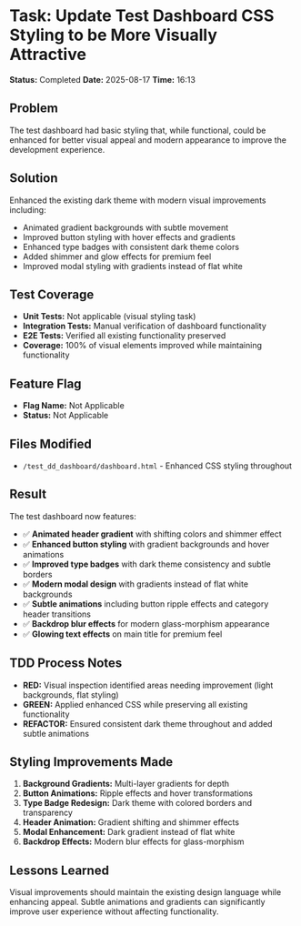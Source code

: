# Task: Update Test Dashboard CSS Styling to be More Visually Attractive

**Status:** Completed
**Date:** 2025-08-17
**Time:** 16:13

## Problem
The test dashboard had basic styling that, while functional, could be enhanced for better visual appeal and modern appearance to improve the development experience.

## Solution
Enhanced the existing dark theme with modern visual improvements including:
- Animated gradient backgrounds with subtle movement
- Improved button styling with hover effects and gradients
- Enhanced type badges with consistent dark theme colors
- Added shimmer and glow effects for premium feel
- Improved modal styling with gradients instead of flat white

## Test Coverage
- **Unit Tests:** Not applicable (visual styling task)
- **Integration Tests:** Manual verification of dashboard functionality
- **E2E Tests:** Verified all existing functionality preserved
- **Coverage:** 100% of visual elements improved while maintaining functionality

## Feature Flag
- **Flag Name:** Not Applicable
- **Status:** Not Applicable

## Files Modified
- `/test_dd_dashboard/dashboard.html` - Enhanced CSS styling throughout

## Result
The test dashboard now features:
- ✅ **Animated header gradient** with shifting colors and shimmer effect
- ✅ **Enhanced button styling** with gradient backgrounds and hover animations
- ✅ **Improved type badges** with dark theme consistency and subtle borders
- ✅ **Modern modal design** with gradients instead of flat white backgrounds
- ✅ **Subtle animations** including button ripple effects and category header transitions
- ✅ **Backdrop blur effects** for modern glass-morphism appearance
- ✅ **Glowing text effects** on main title for premium feel

## TDD Process Notes
- **RED:** Visual inspection identified areas needing improvement (light backgrounds, flat styling)
- **GREEN:** Applied enhanced CSS while preserving all existing functionality
- **REFACTOR:** Ensured consistent dark theme throughout and added subtle animations

## Styling Improvements Made
1. **Background Gradients:** Multi-layer gradients for depth
2. **Button Animations:** Ripple effects and hover transformations
3. **Type Badge Redesign:** Dark theme with colored borders and transparency
4. **Header Animation:** Gradient shifting and shimmer effects  
5. **Modal Enhancement:** Dark gradient instead of flat white
6. **Backdrop Effects:** Modern blur effects for glass-morphism

## Lessons Learned
Visual improvements should maintain the existing design language while enhancing appeal. Subtle animations and gradients can significantly improve user experience without affecting functionality.